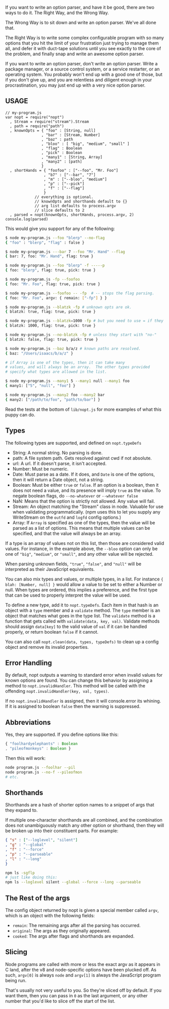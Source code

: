 If you want to write an option parser, and have it be good, there aretwo ways to do it.  The Right Way, and the Wrong Way.The Wrong Way is to sit down and write an option parser.  We've all donethat.The Right Way is to write some complex configurable program with so manyoptions that you hit the limit of your frustration just trying tomanage them all, and defer it with duct-tape solutions until you seeexactly to the core of the problem, and finally snap and write anawesome option parser.If you want to write an option parser, don't write an option parser.Write a package manager, or a source control system, or a servicerestarter, or an operating system.  You probably won't end up with agood one of those, but if you don't give up, and you are relentless anddiligent enough in your procrastination, you may just end up with a verynice option parser.## USAGE    // my-program.js    var nopt = require("nopt")      , Stream = require("stream").Stream      , path = require("path")      , knownOpts = { "foo" : [String, null]                    , "bar" : [Stream, Number]                    , "baz" : path                    , "bloo" : [ "big", "medium", "small" ]                    , "flag" : Boolean                    , "pick" : Boolean                    , "many1" : [String, Array]                    , "many2" : [path]                    }      , shortHands = { "foofoo" : ["--foo", "Mr. Foo"]                     , "b7" : ["--bar", "7"]                     , "m" : ["--bloo", "medium"]                     , "p" : ["--pick"]                     , "f" : ["--flag"]                     }                 // everything is optional.                 // knownOpts and shorthands default to {}                 // arg list defaults to process.argv                 // slice defaults to 2      , parsed = nopt(knownOpts, shortHands, process.argv, 2)    console.log(parsed)This would give you support for any of the following:```bash$ node my-program.js --foo "blerp" --no-flag{ "foo" : "blerp", "flag" : false }$ node my-program.js ---bar 7 --foo "Mr. Hand" --flag{ bar: 7, foo: "Mr. Hand", flag: true }$ node my-program.js --foo "blerp" -f -----p{ foo: "blerp", flag: true, pick: true }$ node my-program.js -fp --foofoo{ foo: "Mr. Foo", flag: true, pick: true }$ node my-program.js --foofoo -- -fp  # -- stops the flag parsing.{ foo: "Mr. Foo", argv: { remain: ["-fp"] } }$ node my-program.js --blatzk -fp # unknown opts are ok.{ blatzk: true, flag: true, pick: true }$ node my-program.js --blatzk=1000 -fp # but you need to use = if they have a value{ blatzk: 1000, flag: true, pick: true }$ node my-program.js --no-blatzk -fp # unless they start with "no-"{ blatzk: false, flag: true, pick: true }$ node my-program.js --baz b/a/z # known paths are resolved.{ baz: "/Users/isaacs/b/a/z" }# if Array is one of the types, then it can take many# values, and will always be an array.  The other types provided# specify what types are allowed in the list.$ node my-program.js --many1 5 --many1 null --many1 foo{ many1: ["5", "null", "foo"] }$ node my-program.js --many2 foo --many2 bar{ many2: ["/path/to/foo", "path/to/bar"] }```Read the tests at the bottom of `lib/nopt.js` for more examples ofwhat this puppy can do.## TypesThe following types are supported, and defined on `nopt.typeDefs`* String: A normal string.  No parsing is done.* path: A file system path.  Gets resolved against cwd if not absolute.* url: A url.  If it doesn't parse, it isn't accepted.* Number: Must be numeric.* Date: Must parse as a date. If it does, and `Date` is one of the options,  then it will return a Date object, not a string.* Boolean: Must be either `true` or `false`.  If an option is a boolean,  then it does not need a value, and its presence will imply `true` as  the value.  To negate boolean flags, do `--no-whatever` or `--whatever  false`* NaN: Means that the option is strictly not allowed.  Any value will  fail.* Stream: An object matching the "Stream" class in node.  Valuable  for use when validating programmatically.  (npm uses this to let you  supply any WriteStream on the `outfd` and `logfd` config options.)* Array: If `Array` is specified as one of the types, then the value  will be parsed as a list of options.  This means that multiple values  can be specified, and that the value will always be an array.If a type is an array of values not on this list, then those areconsidered valid values.  For instance, in the example above, the`--bloo` option can only be one of `"big"`, `"medium"`, or `"small"`,and any other value will be rejected.When parsing unknown fields, `"true"`, `"false"`, and `"null"` will beinterpreted as their JavaScript equivalents.You can also mix types and values, or multiple types, in a list.  Forinstance `{ blah: [Number, null] }` would allow a value to be set toeither a Number or null.  When types are ordered, this implies apreference, and the first type that can be used to properly interpretthe value will be used.To define a new type, add it to `nopt.typeDefs`.  Each item in thathash is an object with a `type` member and a `validate` method.  The`type` member is an object that matches what goes in the type list.  The`validate` method is a function that gets called with `validate(data,key, val)`.  Validate methods should assign `data[key]` to the validvalue of `val` if it can be handled properly, or return boolean`false` if it cannot.You can also call `nopt.clean(data, types, typeDefs)` to clean up aconfig object and remove its invalid properties.## Error HandlingBy default, nopt outputs a warning to standard error when invalid values forknown options are found.  You can change this behavior by assigning a methodto `nopt.invalidHandler`.  This method will be called withthe offending `nopt.invalidHandler(key, val, types)`.If no `nopt.invalidHandler` is assigned, then it will console.errorits whining.  If it is assigned to boolean `false` then the warning issuppressed.## AbbreviationsYes, they are supported.  If you define options like this:```javascript{ "foolhardyelephants" : Boolean, "pileofmonkeys" : Boolean }```Then this will work:```bashnode program.js --foolhar --pilnode program.js --no-f --pileofmon# etc.```## ShorthandsShorthands are a hash of shorter option names to a snippet of args thatthey expand to.If multiple one-character shorthands are all combined, and thecombination does not unambiguously match any other option or shorthand,then they will be broken up into their constituent parts.  For example:```json{ "s" : ["--loglevel", "silent"], "g" : "--global", "f" : "--force", "p" : "--parseable", "l" : "--long"}``````bashnpm ls -sgflp# just like doing this:npm ls --loglevel silent --global --force --long --parseable```## The Rest of the argsThe config object returned by nopt is given a special member called`argv`, which is an object with the following fields:* `remain`: The remaining args after all the parsing has occurred.* `original`: The args as they originally appeared.* `cooked`: The args after flags and shorthands are expanded.## SlicingNode programs are called with more or less the exact argv as it appearsin C land, after the v8 and node-specific options have been plucked off.As such, `argv[0]` is always `node` and `argv[1]` is always theJavaScript program being run.That's usually not very useful to you.  So they're sliced off bydefault.  If you want them, then you can pass in `0` as the lastargument, or any other number that you'd like to slice off the start ofthe list.
